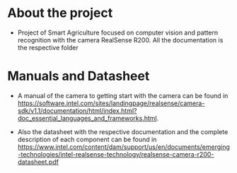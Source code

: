# About the project
- Project of Smart Agriculture focused on computer vision and pattern recognition with the camera RealSense R200. All the documentation is the respective folder 

# Manuals and Datasheet
- A manual of the camera to getting start with the camera can be found in https://software.intel.com/sites/landingpage/realsense/camera-sdk/v1.1/documentation/html/index.html?doc_essential_languages_and_frameworks.html.

- Also the datasheet with the respective documentation and the complete description of each component can be found in https://www.intel.com/content/dam/support/us/en/documents/emerging-technologies/intel-realsense-technology/realsense-camera-r200-datasheet.pdf 

